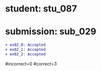 # student: stu_087
# submission: sub_029

```diff
+ ex02_0: Accepted
+ ex02_1: Accepted
+ ex02_2: Accepted
```
#incorrect=0
#correct=3
